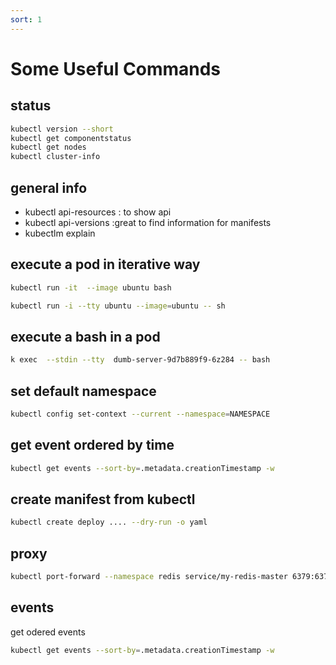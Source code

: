 ```yaml
---
sort: 1
---
```


# Some Useful Commands

## status

```bash
kubectl version --short
kubectl get componentstatus
kubectl get nodes
kubectl cluster-info

```

## general info
- kubectl api-resources : to show api
- kubectl api-versions :great to find information for manifests
- kubectlm explain


## execute a pod in iterative way

```bash
kubectl run -it  --image ubuntu bash
```
```bash
kubectl run -i --tty ubuntu --image=ubuntu -- sh
```

## execute a bash in a pod

```bash
k exec  --stdin --tty  dumb-server-9d7b889f9-6z284 -- bash
```


## set default namespace

```bash
kubectl config set-context --current --namespace=NAMESPACE
```

## get event ordered by time

```bash
kubectl get events --sort-by=.metadata.creationTimestamp -w
```


## create manifest from kubectl

```bash
kubectl create deploy .... --dry-run -o yaml
```


## proxy

```bash
kubectl port-forward --namespace redis service/my-redis-master 6379:6379 > /dev/null
```


## events
get odered events
```bash
kubectl get events --sort-by=.metadata.creationTimestamp -w
```




<!--
## Apply Manifest with annotation

This adds an annotation so that, when applying changes in the future, kubectl will know what the last applied configuration was for smarter merging of configs.

```bash
kubectl replace --save-config -f MANIFEST.yaml
``` -->
